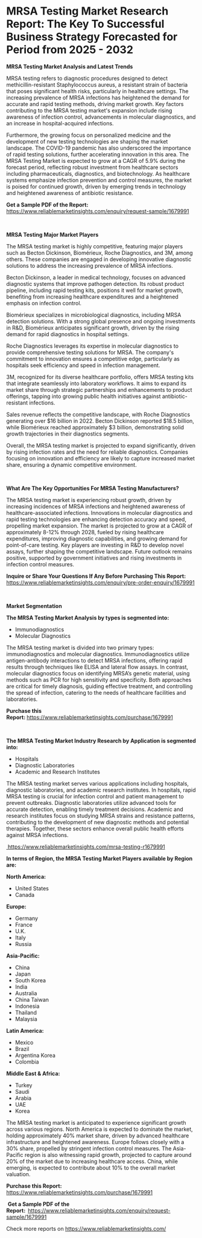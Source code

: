 <p><h1>MRSA Testing Market Research Report: The Key To Successful Business Strategy Forecasted for Period from 2025 - 2032</h1></p><p><strong>MRSA Testing Market Analysis and Latest Trends</strong></p>
<p><p>MRSA testing refers to diagnostic procedures designed to detect methicillin-resistant Staphylococcus aureus, a resistant strain of bacteria that poses significant health risks, particularly in healthcare settings. The increasing prevalence of MRSA infections has heightened the demand for accurate and rapid testing methods, driving market growth. Key factors contributing to the MRSA testing market's expansion include rising awareness of infection control, advancements in molecular diagnostics, and an increase in hospital-acquired infections.</p><p>Furthermore, the growing focus on personalized medicine and the development of new testing technologies are shaping the market landscape. The COVID-19 pandemic has also underscored the importance of rapid testing solutions, further accelerating innovation in this area. The MRSA Testing Market is expected to grow at a CAGR of 5.9% during the forecast period, reflecting robust investment from healthcare sectors including pharmaceuticals, diagnostics, and biotechnology. As healthcare systems emphasize infection prevention and control measures, the market is poised for continued growth, driven by emerging trends in technology and heightened awareness of antibiotic resistance.</p></p>
<p><strong>Get a Sample PDF of the Report:&nbsp;</strong> <a href="https://www.reliablemarketinsights.com/enquiry/request-sample/1679991?utm_campaign=2524&utm_medium=2&utm_source=Github&utm_content=ia&utm_term=25032025&utm_id=mrsa-testing">https://www.reliablemarketinsights.com/enquiry/request-sample/1679991</a></p>
<p>&nbsp;</p>
<p><strong>MRSA Testing Major Market Players</strong></p>
<p><p>The MRSA testing market is highly competitive, featuring major players such as Becton Dickinson, Biomérieux, Roche Diagnostics, and 3M, among others. These companies are engaged in developing innovative diagnostic solutions to address the increasing prevalence of MRSA infections.</p><p>Becton Dickinson, a leader in medical technology, focuses on advanced diagnostic systems that improve pathogen detection. Its robust product pipeline, including rapid testing kits, positions it well for market growth, benefiting from increasing healthcare expenditures and a heightened emphasis on infection control.</p><p>Biomérieux specializes in microbiological diagnostics, including MRSA detection solutions. With a strong global presence and ongoing investments in R&D, Biomérieux anticipates significant growth, driven by the rising demand for rapid diagnostics in hospital settings.</p><p>Roche Diagnostics leverages its expertise in molecular diagnostics to provide comprehensive testing solutions for MRSA. The company's commitment to innovation ensures a competitive edge, particularly as hospitals seek efficiency and speed in infection management.</p><p>3M, recognized for its diverse healthcare portfolio, offers MRSA testing kits that integrate seamlessly into laboratory workflows. It aims to expand its market share through strategic partnerships and enhancements to product offerings, tapping into growing public health initiatives against antibiotic-resistant infections.</p><p>Sales revenue reflects the competitive landscape, with Roche Diagnostics generating over $16 billion in 2022. Becton Dickinson reported $18.5 billion, while Biomérieux reached approximately $3 billion, demonstrating solid growth trajectories in their diagnostics segments.</p><p>Overall, the MRSA testing market is projected to expand significantly, driven by rising infection rates and the need for reliable diagnostics. Companies focusing on innovation and efficiency are likely to capture increased market share, ensuring a dynamic competitive environment.</p></p>
<p>&nbsp;</p>
<p><strong>What Are The Key Opportunities For MRSA Testing Manufacturers?</strong></p>
<p><p>The MRSA testing market is experiencing robust growth, driven by increasing incidences of MRSA infections and heightened awareness of healthcare-associated infections. Innovations in molecular diagnostics and rapid testing technologies are enhancing detection accuracy and speed, propelling market expansion. The market is projected to grow at a CAGR of approximately 8-12% through 2028, fueled by rising healthcare expenditures, improving diagnostic capabilities, and growing demand for point-of-care testing. Key players are investing in R&D to develop novel assays, further shaping the competitive landscape. Future outlook remains positive, supported by government initiatives and rising investments in infection control measures.</p></p>
<p><strong>Inquire or Share Your Questions If Any Before Purchasing This Report:</strong> <a href="https://www.reliablemarketinsights.com/enquiry/pre-order-enquiry/1679991?utm_campaign=2524&utm_medium=2&utm_source=Github&utm_content=ia&utm_term=25032025&utm_id=mrsa-testing">https://www.reliablemarketinsights.com/enquiry/pre-order-enquiry/1679991</a></p>
<p>&nbsp;</p>
<p><strong>Market Segmentation</strong></p>
<p><strong>The MRSA Testing Market Analysis by types is segmented into:</strong></p>
<p><ul><li>Immunodiagnostics</li><li>Molecular Diagnostics</li></ul></p>
<p><p>The MRSA testing market is divided into two primary types: immunodiagnostics and molecular diagnostics. Immunodiagnostics utilize antigen-antibody interactions to detect MRSA infections, offering rapid results through techniques like ELISA and lateral flow assays. In contrast, molecular diagnostics focus on identifying MRSA’s genetic material, using methods such as PCR for high sensitivity and specificity. Both approaches are critical for timely diagnosis, guiding effective treatment, and controlling the spread of infection, catering to the needs of healthcare facilities and laboratories.</p></p>
<p><strong>Purchase this Report:&nbsp;</strong><a href="https://www.reliablemarketinsights.com/purchase/1679991?utm_campaign=2524&utm_medium=2&utm_source=Github&utm_content=ia&utm_term=25032025&utm_id=mrsa-testing">https://www.reliablemarketinsights.com/purchase/1679991</a></p>
<p>&nbsp;</p>
<p><strong>The MRSA Testing Market Industry Research by Application is segmented into:</strong></p>
<p><ul><li>Hospitals</li><li>Diagnostic Laboratories</li><li>Academic and Research Institutes</li></ul></p>
<p><p>The MRSA testing market serves various applications including hospitals, diagnostic laboratories, and academic research institutes. In hospitals, rapid MRSA testing is crucial for infection control and patient management to prevent outbreaks. Diagnostic laboratories utilize advanced tools for accurate detection, enabling timely treatment decisions. Academic and research institutes focus on studying MRSA strains and resistance patterns, contributing to the development of new diagnostic methods and potential therapies. Together, these sectors enhance overall public health efforts against MRSA infections.</p></p>
<p><a href="https://www.reliablemarketinsights.com/mrsa-testing-r1679991?utm_campaign=2524&utm_medium=2&utm_source=Github&utm_content=ia&utm_term=25032025&utm_id=mrsa-testing">&nbsp;https://www.reliablemarketinsights.com/mrsa-testing-r1679991</a></p>
<p><strong>In terms of Region, the MRSA Testing Market Players available by Region are:</strong></p>
<p>
    <p> <strong> North America: </strong>
        <ul>
            <li>United States</li>
            <li>Canada</li>
        </ul>
        </p> 
    <p> <strong> Europe: </strong>
        <ul>
            <li>Germany</li>
            <li>France</li>
            <li>U.K.</li>
            <li>Italy</li>
            <li>Russia</li>
        </ul>
        </p> 
    <p> <strong> Asia-Pacific: </strong>
        <ul>
            <li>China</li>
            <li>Japan</li>
            <li>South Korea</li>
            <li>India</li>
            <li>Australia</li>
            <li>China Taiwan</li>
            <li>Indonesia</li>
            <li>Thailand</li>
            <li>Malaysia</li>
        </ul>
        </p> 
    <p> <strong> Latin America: </strong>
        <ul>
            <li>Mexico</li>
            <li>Brazil</li>
            <li>Argentina Korea</li>
            <li>Colombia</li>
        </ul>
        </p> 
    <p> <strong> Middle East & Africa: </strong>
        <ul>
            <li>Turkey</li>
            <li>Saudi</li>
            <li>Arabia</li>
            <li>UAE</li>
            <li>Korea</li>
        </ul>
    </p>
    </p>
<p><p>The MRSA testing market is anticipated to experience significant growth across various regions. North America is expected to dominate the market, holding approximately 40% market share, driven by advanced healthcare infrastructure and heightened awareness. Europe follows closely with a 30% share, propelled by stringent infection control measures. The Asia-Pacific region is also witnessing rapid growth, projected to capture around 20% of the market due to increasing healthcare access. China, while emerging, is expected to contribute about 10% to the overall market valuation.</p></p>
<p><strong>Purchase this Report: </strong><a href="https://www.reliablemarketinsights.com/purchase/1679991?utm_campaign=2524&utm_medium=2&utm_source=Github&utm_content=ia&utm_term=25032025&utm_id=mrsa-testing">https://www.reliablemarketinsights.com/purchase/1679991</a></p>
<p>&nbsp;<strong>Get a Sample PDF of the Report:&nbsp;&nbsp;</strong><a href="https://www.reliablemarketinsights.com/enquiry/request-sample/1679991?utm_campaign=2524&utm_medium=2&utm_source=Github&utm_content=ia&utm_term=25032025&utm_id=mrsa-testing">https://www.reliablemarketinsights.com/enquiry/request-sample/1679991</a></p>
<p><strong></strong></p>
<p>Check more reports on <a href="https://www.reliablemarketinsights.com/?utm_campaign=2524&utm_medium=2&utm_source=Github&utm_content=ia&utm_term=25032025&utm_id=mrsa-testing">https://www.reliablemarketinsights.com/</a></p>
